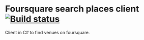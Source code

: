 # Foursquare search places client [![Build status](https://ci.appveyor.com/api/projects/status/1khmscw9eek84m3n?svg=true)](https://ci.appveyor.com/project/jonatassaraiva/foursquare-search-places-client)
Client in C# to find venues on foursquare.

